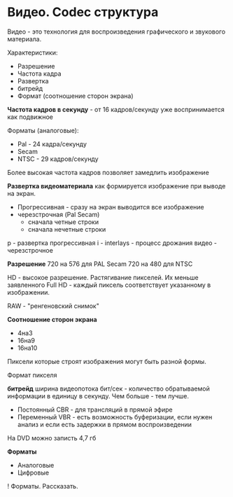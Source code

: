 # Видео. Codec структура

Видео - это технология для воспроизведения графического и звукового материала. 

Характеристики:
- Разрешение
- Частота кадра
- Развертка
- битрейд 
- Формат (соотношение сторон экрана)

__Частота кадров в секунду__ - от 16 кадров/секунду уже воспринимается как подвижное

Форматы (аналоговые): 
- Pal - 24 кадра/секунду
- Secam
- NTSC - 29 кадров/секунду

Более высокая частота кадров позволяет замедлить изображение

__Развертка видеоматериала__ как формируется изображение при выводе на экран. 
- Прогрессивная - сразу на экран выводится все изображение
- черезстрочная (Pal Secam)
    - сначала четные строки
    - сначала нечетные строки

p - развертка прогрессивная
i - interlays - процесс дрожания видео - черезстрочное

__Разрешение__
720 на 576 для PAL Secam
720 на 480 для NTSC

HD - высокое разрешение. Растягивание пикселей. Их меньше заявленного
Full HD - каждый пиксель соответствует указанному в изображении. 

RAW - "ренгеновский снимок"

__Соотношение сторон экрана__ 
- 4на3
- 16на9
- 16на10

Пиксели которые строят изображения могут быть разной формы. 

Формат пикселя 

__битрейд__ ширина видеопотока бит/сек - количество обратываемой информации в единицу в секунду. Чем больше - тем лучше. 
- Постоянный CBR - для трансляций в прямой эфире
- Переменный VBR - есть возможность буферизации, если нужен анализ и если есть задержки в прямом воспроизведении

На DVD можно записть 4,7 гб

__Форматы__
- Аналоговые
- Цифровые

! Форматы. Рассказать. 








